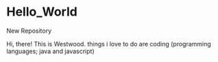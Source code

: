 # Hello_World
New Repository

Hi, there! This is Westwood. things i love to do are coding (programming languages; java and javascript)

